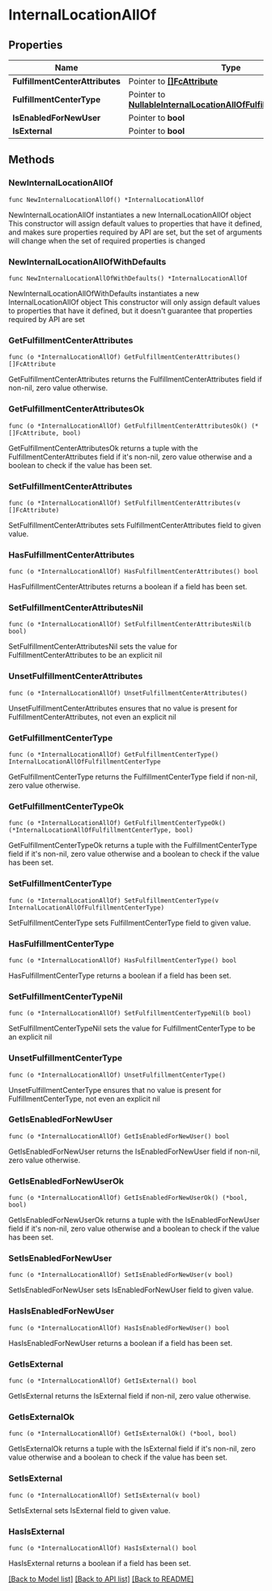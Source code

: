# InternalLocationAllOf

## Properties

Name | Type | Description | Notes
------------ | ------------- | ------------- | -------------
**FulfillmentCenterAttributes** | Pointer to [**[]FcAttribute**](FcAttribute.md) |  | [optional] 
**FulfillmentCenterType** | Pointer to [**NullableInternalLocationAllOfFulfillmentCenterType**](InternalLocationAllOfFulfillmentCenterType.md) |  | [optional] 
**IsEnabledForNewUser** | Pointer to **bool** |  | [optional] 
**IsExternal** | Pointer to **bool** |  | [optional] 

## Methods

### NewInternalLocationAllOf

`func NewInternalLocationAllOf() *InternalLocationAllOf`

NewInternalLocationAllOf instantiates a new InternalLocationAllOf object
This constructor will assign default values to properties that have it defined,
and makes sure properties required by API are set, but the set of arguments
will change when the set of required properties is changed

### NewInternalLocationAllOfWithDefaults

`func NewInternalLocationAllOfWithDefaults() *InternalLocationAllOf`

NewInternalLocationAllOfWithDefaults instantiates a new InternalLocationAllOf object
This constructor will only assign default values to properties that have it defined,
but it doesn't guarantee that properties required by API are set

### GetFulfillmentCenterAttributes

`func (o *InternalLocationAllOf) GetFulfillmentCenterAttributes() []FcAttribute`

GetFulfillmentCenterAttributes returns the FulfillmentCenterAttributes field if non-nil, zero value otherwise.

### GetFulfillmentCenterAttributesOk

`func (o *InternalLocationAllOf) GetFulfillmentCenterAttributesOk() (*[]FcAttribute, bool)`

GetFulfillmentCenterAttributesOk returns a tuple with the FulfillmentCenterAttributes field if it's non-nil, zero value otherwise
and a boolean to check if the value has been set.

### SetFulfillmentCenterAttributes

`func (o *InternalLocationAllOf) SetFulfillmentCenterAttributes(v []FcAttribute)`

SetFulfillmentCenterAttributes sets FulfillmentCenterAttributes field to given value.

### HasFulfillmentCenterAttributes

`func (o *InternalLocationAllOf) HasFulfillmentCenterAttributes() bool`

HasFulfillmentCenterAttributes returns a boolean if a field has been set.

### SetFulfillmentCenterAttributesNil

`func (o *InternalLocationAllOf) SetFulfillmentCenterAttributesNil(b bool)`

 SetFulfillmentCenterAttributesNil sets the value for FulfillmentCenterAttributes to be an explicit nil

### UnsetFulfillmentCenterAttributes
`func (o *InternalLocationAllOf) UnsetFulfillmentCenterAttributes()`

UnsetFulfillmentCenterAttributes ensures that no value is present for FulfillmentCenterAttributes, not even an explicit nil
### GetFulfillmentCenterType

`func (o *InternalLocationAllOf) GetFulfillmentCenterType() InternalLocationAllOfFulfillmentCenterType`

GetFulfillmentCenterType returns the FulfillmentCenterType field if non-nil, zero value otherwise.

### GetFulfillmentCenterTypeOk

`func (o *InternalLocationAllOf) GetFulfillmentCenterTypeOk() (*InternalLocationAllOfFulfillmentCenterType, bool)`

GetFulfillmentCenterTypeOk returns a tuple with the FulfillmentCenterType field if it's non-nil, zero value otherwise
and a boolean to check if the value has been set.

### SetFulfillmentCenterType

`func (o *InternalLocationAllOf) SetFulfillmentCenterType(v InternalLocationAllOfFulfillmentCenterType)`

SetFulfillmentCenterType sets FulfillmentCenterType field to given value.

### HasFulfillmentCenterType

`func (o *InternalLocationAllOf) HasFulfillmentCenterType() bool`

HasFulfillmentCenterType returns a boolean if a field has been set.

### SetFulfillmentCenterTypeNil

`func (o *InternalLocationAllOf) SetFulfillmentCenterTypeNil(b bool)`

 SetFulfillmentCenterTypeNil sets the value for FulfillmentCenterType to be an explicit nil

### UnsetFulfillmentCenterType
`func (o *InternalLocationAllOf) UnsetFulfillmentCenterType()`

UnsetFulfillmentCenterType ensures that no value is present for FulfillmentCenterType, not even an explicit nil
### GetIsEnabledForNewUser

`func (o *InternalLocationAllOf) GetIsEnabledForNewUser() bool`

GetIsEnabledForNewUser returns the IsEnabledForNewUser field if non-nil, zero value otherwise.

### GetIsEnabledForNewUserOk

`func (o *InternalLocationAllOf) GetIsEnabledForNewUserOk() (*bool, bool)`

GetIsEnabledForNewUserOk returns a tuple with the IsEnabledForNewUser field if it's non-nil, zero value otherwise
and a boolean to check if the value has been set.

### SetIsEnabledForNewUser

`func (o *InternalLocationAllOf) SetIsEnabledForNewUser(v bool)`

SetIsEnabledForNewUser sets IsEnabledForNewUser field to given value.

### HasIsEnabledForNewUser

`func (o *InternalLocationAllOf) HasIsEnabledForNewUser() bool`

HasIsEnabledForNewUser returns a boolean if a field has been set.

### GetIsExternal

`func (o *InternalLocationAllOf) GetIsExternal() bool`

GetIsExternal returns the IsExternal field if non-nil, zero value otherwise.

### GetIsExternalOk

`func (o *InternalLocationAllOf) GetIsExternalOk() (*bool, bool)`

GetIsExternalOk returns a tuple with the IsExternal field if it's non-nil, zero value otherwise
and a boolean to check if the value has been set.

### SetIsExternal

`func (o *InternalLocationAllOf) SetIsExternal(v bool)`

SetIsExternal sets IsExternal field to given value.

### HasIsExternal

`func (o *InternalLocationAllOf) HasIsExternal() bool`

HasIsExternal returns a boolean if a field has been set.


[[Back to Model list]](../README.md#documentation-for-models) [[Back to API list]](../README.md#documentation-for-api-endpoints) [[Back to README]](../README.md)


